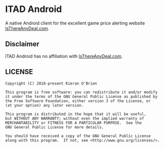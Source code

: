 # ITAD Android

A native Android client for the excellent game price alerting website [IsThereAnyDeal.com][1].

## Disclaimer
ITAD Android has no affiliation with [IsThereAnyDeal.com][1].

## LICENSE
	Copyright (C) 2018-present Kieran O'Brien

	This program is free software: you can redistribute it and/or modify
	it under the terms of the GNU General Public License as published by
	the Free Software Foundation, either version 3 of the License, or
	(at your option) any later version.

	This program is distributed in the hope that it will be useful,
	but WITHOUT ANY WARRANTY; without even the implied warranty of
	MERCHANTABILITY or FITNESS FOR A PARTICULAR PURPOSE.  See the
	GNU General Public License for more details.

	You should have received a copy of the GNU General Public License
	along with this program.  If not, see <http://www.gnu.org/licenses/>.

[1]: https://isthereanydeal.com/